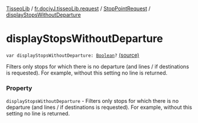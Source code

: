 [TisseoLib](../../index.md) / [fr.docjyJ.tisseoLib.request](../index.md) / [StopPointRequest](index.md) / [displayStopsWithoutDeparture](./display-stops-without-departure.md)

# displayStopsWithoutDeparture

`var displayStopsWithoutDeparture: `[`Boolean`](https://kotlinlang.org/api/latest/jvm/stdlib/kotlin/-boolean/index.html)`?` [(source)](https://github.com/docjyJ/TisseoLib/tree/master/src/main/kotlin/fr/docjyJ/tisseoLib/request/StopPointRequest.kt#L40)

Filters only stops for which there is no departure (and lines / if destinations is requested). For example, without this setting no line is returned.

### Property

`displayStopsWithoutDeparture` - Filters only stops for which there is no departure (and lines / if destinations is requested). For example, without this setting no line is returned.